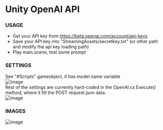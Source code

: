 # Unity OpenAI API

### USAGE
- Get your API key from https://beta.openai.com/account/api-keys
- Save your API key into "StreamingAssets/secretkey.txt" (or other path and modify the api key loading path)
- Play main.scene, test some prompt

### SETTINGS
See "#Scripts" gameobject, it has model name variable<br>
![image](https://user-images.githubusercontent.com/5438317/211652157-7d3639c4-6f27-48f0-ad7c-0bb9fa6276b7.png)<br>
Rest of the settings are currently hard-coded in the OpenAI.cs Execute() method, where it fill the POST request json data.<br>
![image](https://user-images.githubusercontent.com/5438317/211652664-aa27d8dc-1e5e-4642-aed6-351d1402cf7e.png)

### IMAGES
![image](https://user-images.githubusercontent.com/5438317/211652295-d043dcb6-f702-4ea1-8e08-bcf8f201e1f8.png)
